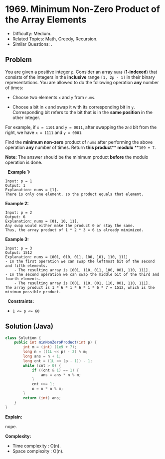 # 1969. Minimum Non-Zero Product of the Array Elements

- Difficulty: Medium.
- Related Topics: Math, Greedy, Recursion.
- Similar Questions: .

## Problem

You are given a positive integer ```p```. Consider an array ```nums``` (**1-indexed**) that consists of the integers in the **inclusive** range ```[1, 2p - 1]``` in their binary representations. You are allowed to do the following operation **any** number of times:


	
- Choose two elements ```x``` and ```y``` from ```nums```.
	
- Choose a bit in ```x``` and swap it with its corresponding bit in ```y```. Corresponding bit refers to the bit that is in the **same position** in the other integer.


For example, if ```x = 1101``` and ```y = 0011```, after swapping the ```2nd``` bit from the right, we have ```x = 1111``` and ```y = 0001```.

Find the **minimum non-zero** product of ```nums``` after performing the above operation **any** number of times. Return **this product**** **modulo** **```109 + 7```.

**Note:** The answer should be the minimum product **before** the modulo operation is done.

 
**Example 1:**

```
Input: p = 1
Output: 1
Explanation: nums = [1].
There is only one element, so the product equals that element.
```

**Example 2:**

```
Input: p = 2
Output: 6
Explanation: nums = [01, 10, 11].
Any swap would either make the product 0 or stay the same.
Thus, the array product of 1 * 2 * 3 = 6 is already minimized.
```

**Example 3:**

```
Input: p = 3
Output: 1512
Explanation: nums = [001, 010, 011, 100, 101, 110, 111]
- In the first operation we can swap the leftmost bit of the second and fifth elements.
    - The resulting array is [001, 110, 011, 100, 001, 110, 111].
- In the second operation we can swap the middle bit of the third and fourth elements.
    - The resulting array is [001, 110, 001, 110, 001, 110, 111].
The array product is 1 * 6 * 1 * 6 * 1 * 6 * 7 = 1512, which is the minimum possible product.
```

 
**Constraints:**


	
- ```1 <= p <= 60```



## Solution (Java)

```java
class Solution {
    public int minNonZeroProduct(int p) {
        int m = (int) (1e9 + 7);
        long n = ((1L << p) - 2) % m;
        long ans = n + 1;
        long cnt = (1L << (p - 1)) - 1;
        while (cnt > 0) {
            if ((cnt & 1) == 1) {
                ans = ans * n % m;
            }
            cnt >>= 1;
            n = n * n % m;
        }
        return (int) ans;
    }
}
```

**Explain:**

nope.

**Complexity:**

* Time complexity : O(n).
* Space complexity : O(n).
